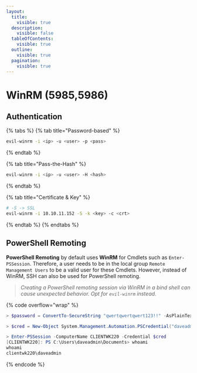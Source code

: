 ```yaml
---
layout:
  title:
    visible: true
  description:
    visible: false
  tableOfContents:
    visible: true
  outline:
    visible: true
  pagination:
    visible: true
---
```


# WinRM (5985,5986)

## Authentication

{% tabs %}
{% tab title="Password-based" %}
```bash
evil-winrm -i <ip> -u <user> -p <pass>
```
{% endtab %}

{% tab title="Pass-the-Hash" %}
```bash
evil-winrm -i <ip> -u <user> -H <hash>
```
{% endtab %}

{% tab title="Certificate & Key" %}
```bash
# -S -> SSL
evil-winrm -i 10.10.11.152 -S -k <key> -c <crt>
```
{% endtab %}
{% endtabs %}

## PowerShell Remoting

**PowerShell Remoting** by default uses **WinRM** for Cmdlets such as `Enter-PSSession`. Therefore, a user needs to be in the local group `Remote Management Users` to be a valid user for these Cmdlets. However, instead of WinRM, SSH can also be used for PowerShell remoting.

> _Creating a PowerShell remoting session via WinRM in a bind shell can cause unexpected behavior. Opt for `evil-winrm` instead._

{% code overflow="wrap" %}
```powershell
> $password = ConvertTo-SecureString "qwertqwertqwert123!!" -AsPlainText -Force

> $cred = New-Object System.Management.Automation.PSCredential("daveadmin", $password)

> Enter-PSSession -ComputerName CLIENTWK220 -Credential $cred
[CLIENTWK220]: PS C:\Users\daveadmin\Documents> whoami
whoami
clientwk220\daveadmin
```
{% endcode %}
